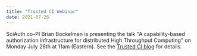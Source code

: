 ```yaml
---
title: "Trusted CI Webinar"
date: 2021-07-26
---
```


SciAuth co-PI Brian Bockelman is presenting the talk
"A capability-based authorization infrastructure for distributed High Throughput Computing" on Monday July 26th at 11am (Eastern).
See the [Trusted CI blog](https://blog.trustedci.org/2021/07/osg-dHTC-webinar.html) for details.

